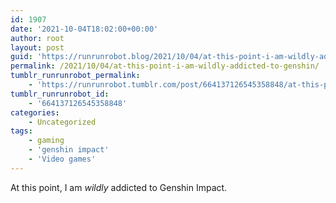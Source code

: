 ```yaml
---
id: 1907
date: '2021-10-04T18:02:00+00:00'
author: root
layout: post
guid: 'https://runrunrobot.blog/2021/10/04/at-this-point-i-am-wildly-addicted-to-genshin/'
permalink: /2021/10/04/at-this-point-i-am-wildly-addicted-to-genshin/
tumblr_runrunrobot_permalink:
    - 'https://runrunrobot.tumblr.com/post/664137126545358848/at-this-point-i-am-wildly-addicted-to-genshin'
tumblr_runrunrobot_id:
    - '664137126545358848'
categories:
    - Uncategorized
tags:
    - gaming
    - 'genshin impact'
    - 'Video games'
---
```


At this point, I am *wildly* addicted to Genshin Impact.